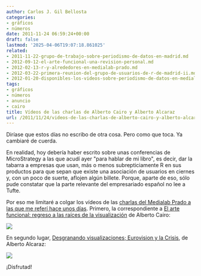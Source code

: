 ```yaml
---
author: Carlos J. Gil Bellosta
categories:
- gráficos
- números
date: 2011-11-24 06:59:24+00:00
draft: false
lastmod: '2025-04-06T19:07:18.861025'
related:
- 2011-11-22-grupo-de-trabajo-sobre-periodismo-de-datos-en-madrid.md
- 2012-09-12-el-arte-funcional-una-revision-personal.md
- 2012-02-13-r-y-alrededores-en-medialab-prado.md
- 2012-03-22-primera-reunion-del-grupo-de-usuarios-de-r-de-madrid-ii.md
- 2012-01-20-disponibles-los-videos-sobre-periodismo-de-datos-en-medialab-prado.md
tags:
- gráficos
- números
- anuncio
- cairo
title: Vídeos de las charlas de Alberto Cairo y Alberto Alcaraz
url: /2011/11/24/videos-de-las-charlas-de-alberto-cairo-y-alberto-alcaraz/
---
```


Diríase que estos días no escribo de otra cosa. Pero como que toca. Ya cambiaré de cuerda.

En realidad, hoy debería haber escrito sobre unas conferencias de MicroStrategy a las que acudí ayer "para hablar de mi libro", es decir, dar la tabarra a empresas que usan, más o menos subrepticiamente R en sus productos para que sepan que existe una asociación de usuarios en ciernes y, con un poco de suerte, aflojen algún billete. Porque, aparte de eso, sólo pude constatar que la parte relevante del empresariado español no lee a Tufte.

Por eso me limitaré a colgar los vídeos de las [charlas del Medialab Prado a las que me referí hace unos días](http://www.datanalytics.com/2011/11/22/grupo-de-trabajo-sobre-periodismo-de-datos-en-madrid/). Primero, la correspondiente a [El arte funcional: regreso a las raíces de la visualización](http://medialab-prado.es/article/el_arte_funcional) de Alberto Cairo:

[![](/wp-uploads/2011/11/medialab_prado_cairo.png#center)
](http://medialab-prado.es/article/el_arte_funcional)

En segundo lugar, [Desgranando visualizaciones; Eurovision y la Crisis](http://medialab-prado.es/article/desgranando_visualizaciones), de Alberto Alcaraz:

[![](/wp-uploads/2011/11/medialab_prado_alcaraz.png#center)
](http://medialab-prado.es/article/desgranando_visualizaciones)

¡Disfrutad!